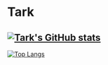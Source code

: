 # Tark
[![Tark's GitHub stats](https://github-readme-stats.vercel.app/api?username=tarku&show_icons=true&theme=synthwave)](https://github.com/anuraghazra/github-readme-stats)
---
[![Top Langs](https://github-readme-stats.vercel.app/api/top-langs/?username=tarku)](https://github.com/anuraghazra/github-readme-stats)
